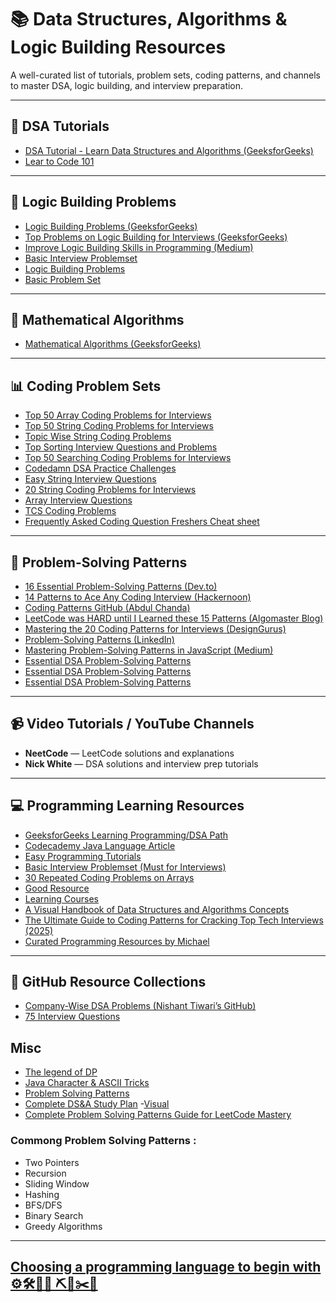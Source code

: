 # 📚 Data Structures, Algorithms & Logic Building Resources

A well-curated list of tutorials, problem sets, coding patterns, and channels to master DSA, logic building, and interview preparation.

---

## 📖 DSA Tutorials

- [DSA Tutorial - Learn Data Structures and Algorithms (GeeksforGeeks)](https://www.geeksforgeeks.org/dsa-tutorial-learn-data-structures-and-algorithms/)
- [Lear to Code 101](https://github.com/swap72/72Laboratories/blob/main/Curated_Plan/Sharpen%20your%20coding%20logic.pdf)  

---

## 🧠 Logic Building Problems
- [Logic Building Problems (GeeksforGeeks)](https://www.geeksforgeeks.org/logic-building-problems/)
- [Top Problems on Logic Building for Interviews (GeeksforGeeks)](https://www.geeksforgeeks.org/top-problems-on-logic-building-problems-for-interviews/)
- [Improve Logic Building Skills in Programming (Medium)](https://medium.com/javarevisited/steal-these-9-hacks-to-improve-logic-building-skills-in-programming-8e880eaedd83)
- [Basic Interview Problemset](https://swap72.github.io/72Laboratories/Curated_Plan/basic_interview_problemset)
- [Logic Building Problems](https://swap72.github.io/72Laboratories/Curated_Plan/Logic_building_problems)
- [Basic Problem Set](https://swap72.github.io/72Laboratories/Curated_Plan/Basic_Problem_Set)  
  
---

## 🔢 Mathematical Algorithms

- [Mathematical Algorithms (GeeksforGeeks)](https://www.geeksforgeeks.org/mathematical-algorithms/)

---

## 📊 Coding Problem Sets

- [Top 50 Array Coding Problems for Interviews](https://www.geeksforgeeks.org/top-50-array-coding-problems-for-interviews/)
- [Top 50 String Coding Problems for Interviews](https://www.geeksforgeeks.org/top-50-string-coding-problems-for-interviews/)
- [Topic Wise String Coding Problems](https://www.geeksforgeeks.org/string-problems-topicwise/)
- [Top Sorting Interview Questions and Problems](https://www.geeksforgeeks.org/top-sorting-interview-questions-and-problems/)
- [Top 50 Searching Coding Problems for Interviews](https://www.geeksforgeeks.org/top-50-searching-coding-problems-for-interviews/)
- [Codedamn DSA Practice Challenges](https://codedamn.com/challenge/dsa-practice#challenges)
- [Easy String Interview Questions](https://algodaily.com/sections/easy-strings-interview-questions)  
- [20 String Coding Problems for Interviews](https://dev.to/javinpaul/top-20-string-coding-problems-from-programming-job-interviews-493m)  
- [Array Interview Questions](https://igotanoffer.com/blogs/tech/array-interview-questions)
- [TCS Coding Problems](https://takeuforward.org/interviews/tcs-nqt-coding-sheet-tcs-coding-questions/)
- [Frequently Asked Coding Question Freshers Cheat sheet](https://swap72.github.io/72Laboratories/Curated_Plan/freshers_cheatsheet)  

---

## 📏 Problem-Solving Patterns

- [16 Essential Problem-Solving Patterns (Dev.to)](https://dev.to/saurabhkurve/16-essential-problem-solving-patterns-31p2)
- [14 Patterns to Ace Any Coding Interview (Hackernoon)](https://hackernoon.com/14-patterns-to-ace-any-coding-interview-question-c5bb3357f6ed)
- [Coding Patterns GitHub (Abdul Chanda)](https://github.com/Chanda-Abdul/Several-Coding-Patterns-for-Solving-Data-Structures-and-Algorithms-Problems-during-Interviews)
- [LeetCode was HARD until I Learned these 15 Patterns (Algomaster Blog)](https://blog.algomaster.io/p/15-leetcode-patterns)
- [Mastering the 20 Coding Patterns for Interviews (DesignGurus)](https://www.designgurus.io/blog/grokking-the-coding-interview-patterns)
- [Problem-Solving Patterns (LinkedIn)](https://www.linkedin.com/pulse/patterns-problem-solving-ankur-agrawal/)
- [Mastering Problem-Solving Patterns in JavaScript (Medium)](https://medium.com/@ndmangrule/mastering-problem-solving-patterns-in-javascript-20-essential-coding-patterns-part-1-580a00d09d24)
- [Essential DSA Problem-Solving Patterns](https://swap72.github.io/72Laboratories/Curated_Plan/Essential_DSA_Problem-Solving_Patterns)   
- [Essential DSA Problem-Solving Patterns](https://swap72.github.io/72Laboratories/Curated_Plan/Essential_Problem_Solving_Patterns)   
- [Essential DSA Problem-Solving Patterns](https://swap72.github.io/72Laboratories/Curated_Plan/Problem_Solving_Patterns)   

---

## 📹 Video Tutorials / YouTube Channels

- **NeetCode** — LeetCode solutions and explanations
- **Nick White** — DSA solutions and interview prep tutorials

---

## 💻 Programming Learning Resources

- [GeeksforGeeks Learning Programming/DSA Path](https://www.geeksforgeeks.org/dsa-tutorial-learn-data-structures-and-algorithms/)
- [Codecademy Java Language Article](https://www.codecademy.com/articles/language/java)
- [Easy Programming Tutorials](https://www.easyprogramming.in/Tutorial)
- [Basic Interview Problemset (Must for Interviews)](https://swap72.github.io/72Laboratories/Curated_Plan/basic_interview_problemset)
- [30 Repeated Coding Problems on Arrays](https://swap72.github.io/72Laboratories/Curated_Plan/30_Repeated_Coding_Problems_on_Arrays)
- [Good Resource](https://www.techinterviewhandbook.org/algorithms/math/)
- [Learning Courses](https://www.educative.io/)
- [A Visual Handbook of Data Structures and Algorithms Concepts](https://www.freecodecamp.org/news/leetcode-dsa-concepts-handbook/)
- [The Ultimate Guide to Coding Patterns for Cracking Top Tech Interviews (2025)](https://www.freecodecamp.org/news/leetcode-dsa-concepts-handbook/)
- [Curated Programming Resources by Michael](https://github.com/Michael0x2a/curated-programming-resources)   

---


## 📒 GitHub Resource Collections

- [Company-Wise DSA Problems (Nishant Tiwari’s GitHub)](https://github.com/nishant-Tiwari24/company-wise-dsa/blob/main/logic-building.md)
- [75 Interview Questions](https://github.com/swap72/72Laboratories/blob/main/Curated_Plan/75%20LeetCode%20Questions%20for%20Interviews.pdf)

## Misc
- [The legend of DP](https://swap72.github.io/72Laboratories/res/dp)
- [Java Character & ASCII Tricks](https://swap72.github.io/72Laboratories/res/ASCII_Tricks)
- [Problem Solving Patterns](https://raw.githubusercontent.com/swap72/72Laboratories/refs/heads/main/res/IMG_20250729_020053_955.jpg)
- [Complete DS&A Study Plan](https://swap72.github.io/72Laboratories/Curated_Plan/DSA_study_plan)
  -[Visual](https://raw.githubusercontent.com/swap72/72Laboratories/refs/heads/main/Curated_Plan/846b5b86cd3a.png) 
- [Complete Problem Solving Patterns Guide for LeetCode Mastery](https://swap72.github.io/72Laboratories/Curated_Plan/patterns_for_leetcode)
  
### Commong Problem Solving Patterns :
  - Two Pointers
  - Recursion
  - Sliding Window
  - Hashing
  - BFS/DFS
  - Binary Search
  - Greedy Algorithms

  

---

## [Choosing a programming language to begin with ⚙️🛠️🔧🧰 ⛏️🔨✂️🔪](https://swap72.github.io/72Laboratories/Curated_Plan/decision)
